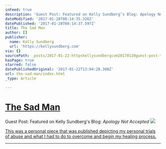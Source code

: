 ```yaml
---
inFeed: true
description: 'Guest Post: Featured on Kelly Sundberg’s Blog: Apology Not Accepted'
dateModified: '2017-01-28T08:14:35.326Z'
datePublished: '2017-01-28T08:14:37.597Z'
title: The Sad Man
author: []
publisher:
  name: Kelly Sundberg
  url: 'https://kellysundberg.com'
via: {}
sourcePath: _posts/2017-01-22-httpskellysundbergcom20170120guest-post-the-sad-man.md
hasPage: true
starred: false
datePublishedOriginal: '2017-01-22T13:04:28.308Z'
url: the-sad-man/index.html
_type: Article

---
```

# [The Sad Man][0]

Guest Post: Featured on Kelly Sundberg's Blog: _Apology Not Accepted_
![](https://s3-us-west-2.amazonaws.com/the-grid-img/p/4d0fcc24e3e318edda5643546e69565331479a1d.jpg)

[This was a personal piece that was published depicting my personal trials of abuse and what I had to do to overcome and begin my healing process.][1]

---



[0]: http://blog.spencerforhigher.com/the-sad-man "The Sad Man"
[1]: https://kellysundberg.com/2017/01/20/guest-post-the-sad-man/ "The Sad Man"